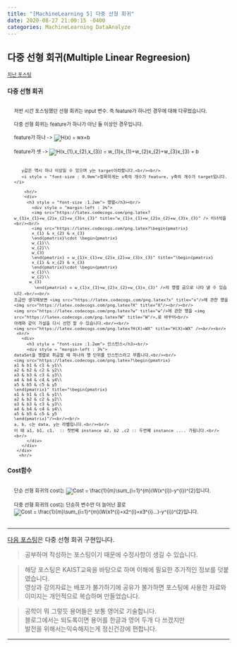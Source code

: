 ```yaml
---
title: "[MachineLearning 5] 다중 선형 회귀"
date: 2020-08-27 21:00:15 -0400
categories: MachineLearning DataAnalyze
---
```

## 다중 선형 회귀(Multiple Linear Regreesion)


<div style = "font-size :0.8em">
  <a href = "https://can019.github.io/machinelearning/dataanalyze/python/colab/MachineLearning-AI-4/">지난 포스팅</a><br/>
  <div>
    <h3 style = "font-size :1.2em"> 다중 선형 회귀</h3><br/>
    <div style = "margin-left : 3%">
       저번 시간 포스팅했던 선형 회귀는 input 변수. 즉 feature가 하나인 경우에 대해 다루었습니다.<br/><br/>
       다중 선형 회귀는 feature가 하나가 아닌 둘 이상인 경우입니다.<br/><br/>
       feature가 하나 -> <img src="https://latex.codecogs.com/png.latex?H(x) = wx+b" title="H(x) = wx+b" /><br/><br/>
       feature가 셋 -> <img src="https://latex.codecogs.com/png.latex?H(x_{1},x_{2},x_{3}) = w_{1}x_{1}+w_{2}x_{2}+w_{3}x_{3} + b" title="H(x_{1},x_{2},x_{3}) = w_{1}x_{1}+w_{2}x_{2}+w_{3}x_{3} + b" /><br/><br/>
      
       y값은 역시 하나 이상일 수 있으며 y는 target이라합니다.<br/><br/>
       <i style = "font-size : 0.9em">정확하게는 x축의 개수가 feature, y축의 개수가 target입니다.</i>
        
        <hr/>
        <div>
         <h3 style = "font-size :1.2em"> 행렬</h3><br/>
           <div style = "margin-left : 3%">
           <img src="https://latex.codecogs.com/png.latex?w_{1}x_{1}+w_{2}x_{2}+w_{3}x_{3}" title="w_{1}x_{1}+w_{2}x_{2}+w_{3}x_{3}" /> 이녀석을 <br/><br/>
           <img src="https://latex.codecogs.com/png.latex?\begin{pmatrix}
           x_{1} & x_{2} & x_{3}
           \end{pmatrix}\cdot \begin{pmatrix}
           w_{1}\\
           w_{2}\\
           w_{3}
           \end{pmatrix} = w_{1}x_{1}+w_{2}x_{2}+w_{3}x_{3}" title="\begin{pmatrix}
           x_{1} & x_{2} & x_{3}
           \end{pmatrix}\cdot \begin{pmatrix}
           w_{1}\\
           w_{2}\\
          w_{3}
            \end{pmatrix} = w_{1}x_{1}+w_{2}x_{2}+w_{3}x_{3}" />의 행렬 곱으로 나타 낼 수 있습니다.<br/><br/>
    조금만 생각해보면 <img src="https://latex.codecogs.com/png.latex?x" title="x"/>에 관한 행을 <img src="https://latex.codecogs.com/png.latex?X" title="X"/><br/><br/>
    <img src="https://latex.codecogs.com/png.latex?w" title="w"/>에 관한 행을 <img src="https://latex.codecogs.com/png.latex?W" title="W"/>,로 바꾸어<br/>
    아래와 같이 가설을 다시 선언 할 수 있습니다.<br/><br/>
    <img src="https://latex.codecogs.com/png.latex?H(X)=WX" title="H(X)=WX" /><br/><br/>
     <hr/>
       <div>
         <h3 style = "font-size :1.2em"> 인스턴스</h3><br/>
         <div style = "margin-left : 3%">
	dataSet을 행렬로 취급할 때 하나의 행 단위를 인스턴스라고 부릅니다.<br/><br/>
	<img src="https://latex.codecogs.com/png.latex?\begin{pmatrix}
	a1 & b1 & c1 & y1\\
	a2 & b2 & c2 & y2\\
	a3 & b3 & c3 & y3\\
	a4 & b4 & c4 & y4\\
	a5 & b5 & c5 & y5
	\end{pmatrix}" title="\begin{pmatrix}
	a1 & b1 & c1 & y1\\
	a2 & b2 & c2 & y2\\
	a3 & b3 & c3 & y3\\
	a4 & b4 & c4 & y4\\
	a5 & b5 & c5 & y5
	\end{pmatrix}"/><br/><br/>
	a, b, c는 data, y는 라벨입니다.<br/><br/>
	이 때 a1, b1, c1,  :: 첫번째 instance a2, b2 ,c2 :: 두번째 instance .... 가됩니다.<br/><br/>
         </div>
       </div>
     </div>
      <hr/>
   </div>
   <div>
     <h3 style = "font-size :1.2em">Cost함수</h3><br/>
       <div style = "margin-left : 3%">
        단순 선형 회귀의 cost는 <img src="https://latex.codecogs.com/png.latex?Cost = \frac{1}{m}\sum_{i=1}^{m}(W(x^{i})-y^{i})^{2}" title="Cost = \frac{1}{m}\sum_{i=1}^{m}(W(x^{i})-y^{i})^{2}" />입니다.<br/><br/>
        다중 선형 회귀의 cost는 단순히 변수만 더 늘어난 꼴로 <img src="https://latex.codecogs.com/png.latex?Cost = \frac{1}{m}\sum_{i=1}^{m}(W(x1^{i}+x2^{i}+x3^{i}...)-y^{i})^{2}
" title="Cost = \frac{1}{m}\sum_{i=1}^{m}(W(x1^{i}+x2^{i}+x3^{i}...)-y^{i})^{2}
" />입니다.<br/><br/>
      </div>
   </div>
</div>
  </div>
 <hr/>
   <a href = "https://can019.github.io/machinelearning/dataanalyze/MachineLearning-AI-6/">다음 포스팅</a>은 다중 선형 회귀 구현입니다.<br/>
   <blockquote> 공부하며 작성하는 포스팅이기 때문에 수정사항이 생길 수 있습니다. </blockquote>
  <blockquote>해당 포스팅은 KAIST교육을 바탕으로 하며 이해에 필요한 추가적인 정보를 덧붙였습니다.<br/>
  영상과 강의자료는 배포가 불가하기에 공유가 불가하면 포스팅에 사용한 자료와 이미지는 개인적으로 복습하며 만들었습니다. </blockquote>
  <blockquote> 공학이 뭐 그렇듯 용어들은 보통 영어로 기술합니다.<br/>
    블로그에서는 되도록이면 용어를 한글과 영어 두개 다 쓰겠지만<br/>
    발전을 위해서는익숙해지는게 정신건강에 편합니다.
  </blockquote>
  <hr/>
</div>
